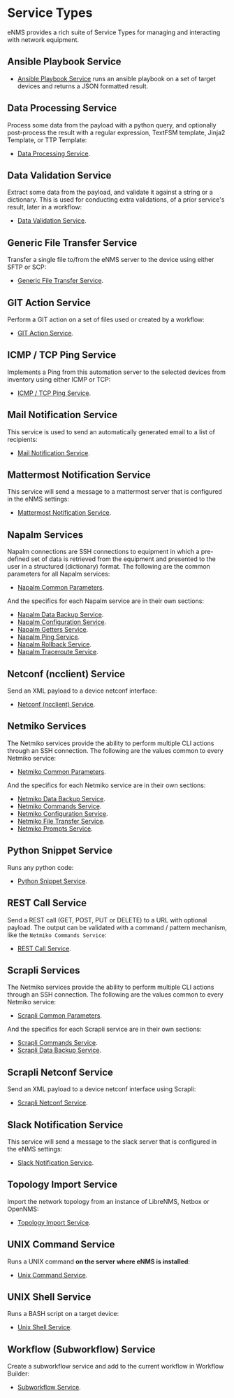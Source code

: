 # Service Types

eNMS provides a rich suite of Service Types for managing and interacting 
with network equipment. 

## Ansible Playbook Service

- [Ansible Playbook Service](servicetypes/ansible_playbook.md) runs an ansible
  playbook on a set of target devices and returns a JSON formatted result.

## Data Processing Service

Process some data from the payload with a python query, and optionally
post-process the result with a regular expression, TextFSM template, Jinja2
Template, or TTP Template:

- [Data Processing Service](servicetypes/data_processing.md).

## Data Validation Service

Extract some data from the payload, and validate it against a string or
a dictionary. This is used for conducting extra validations, of a prior
service's result, later in a workflow:

- [Data Validation Service](servicetypes/data_validation.md).

## Generic File Transfer Service

Transfer a single file to/from the eNMS server to the device using
either SFTP or SCP:

- [Generic File Transfer Service](servicetypes/generic_filetransfer.md).

## GIT Action Service

Perform a GIT action on a set of files used or created by a workflow:

- [GIT Action Service](servicetypes/git_action.md).

## ICMP / TCP Ping Service

Implements a Ping from this automation server to the selected devices
from inventory using either ICMP or TCP:

- [ICMP / TCP Ping Service](servicetypes/icmptcp_ping.md).

## Mail Notification Service

This service is used to send an automatically generated email to a list
of recipients:

- [Mail Notification Service](servicetypes/mail_notification.md).

## Mattermost Notification Service

This service will send a message to a mattermost server that is
configured in the eNMS settings:

- [Mattermost Notification Service](servicetypes/mattermost_notification.md).

## Napalm Services

Napalm connections are SSH connections to equipment in which a
pre-defined set of data is retrieved from the equipment and presented to
the user in a structured (dictionary) format. The following are the common
parameters for all Napalm services:

- [Napalm Common Parameters](servicetypes/napalm_common.md).

And the specifics for each Napalm service are in their own sections:

- [Napalm Data Backup Service](servicetypes/napalm_databackup.md).
- [Napalm Configuration Service](servicetypes/napalm_configuration.md).
- [Napalm Getters Service](servicetypes/napalm_getters.md).
- [Napalm Ping Service](servicetypes/napalm_ping.md).
- [Napalm Rollback Service](servicetypes/napalm_rollback.md).
- [Napalm Traceroute Service](servicetypes/napalm_traceroute.md).

## Netconf (ncclient) Service

Send an XML payload to a device netconf interface:

- [Netconf (ncclient) Service](servicetypes/netconf_ncclient.md).

## Netmiko Services

The Netmiko services provide the ability to perform multiple CLI actions
through an SSH connection. The following are the values common to every
Netmiko service:

- [Netmiko Common Parameters](servicetypes/netmiko_common.md).

And the specifics for each Netmiko service are in their own sections:

- [Netmiko Data Backup Service](servicetypes/netmiko_databackup.md).
- [Netmiko Commands Service](servicetypes/netmiko_commands.md).
- [Netmiko Configuration Service](servicetypes/netmiko_configuration.md).
- [Netmiko File Transfer Service](servicetypes/netmiko_filetransfer.md).
- [Netmiko Prompts Service](servicetypes/netmiko_prompts.md).

## Python Snippet Service

Runs any python code:

- [Python Snippet Service](servicetypes/python_snippet.md).

## REST Call Service

Send a REST call (GET, POST, PUT or DELETE) to a URL with optional
payload. The output can be validated with a command / pattern mechanism,
like the `Netmiko Commands Service`:

- [REST Call Service](servicetypes/rest_call.md).

## Scrapli Services
 
The Netmiko services provide the ability to perform multiple CLI actions
through an SSH connection. The following are the values common to every
Netmiko service:

- [Scrapli Common Parameters](servicetypes/scrapli_common.md).

And the specifics for each Scrapli service are in their own sections:

- [Scrapli Commands Service](servicetypes/scrapli_command.md).
- [Scrapli Data Backup Service](servicetypes/scrapli_databackup.md).

## Scrapli Netconf Service

Send an XML payload to a device netconf interface using Scrapli:

- [Scrapli Netconf Service](servicetypes/scrapli_netconf.md).

## Slack Notification Service

This service will send a message to the slack server that is configured
in the eNMS settings:

- [Slack Notification Service](servicetypes/slack_notification.md).

## Topology Import Service

Import the network topology from an instance of LibreNMS, Netbox or OpenNMS:

- [Topology Import Service](servicetypes/topology_import.md).

## UNIX Command Service

Runs a UNIX command **on the server where eNMS is installed**:

- [Unix Command Service](servicetypes/unix_command.md).

## UNIX Shell Service

Runs a BASH script on a target device:

- [Unix Shell Service](servicetypes/unix_shell.md).

## Workflow (Subworkflow) Service

Create a subworkflow service and add to the current workflow in Workflow
Builder:

- [Subworkflow Service](servicetypes/workflow.md).
